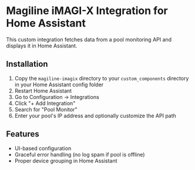 # Magiline iMAGI-X Integration for Home Assistant

This custom integration fetches data from a pool monitoring API and displays it in Home Assistant.

## Installation

1. Copy the `magiline-imagix` directory to your `custom_components` directory in your Home Assistant config folder
2. Restart Home Assistant
3. Go to Configuration → Integrations
4. Click "+ Add Integration"
5. Search for "Pool Monitor"
6. Enter your pool's IP address and optionally customize the API path

## Features

- UI-based configuration
- Graceful error handling (no log spam if pool is offline)
- Proper device grouping in Home Assistant
